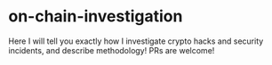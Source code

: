 # on-chain-investigation
Here I will tell you exactly how I investigate crypto hacks and security incidents, and describe methodology! PRs are welcome!
